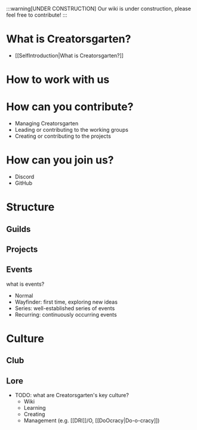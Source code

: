 :::warning[UNDER CONSTRUCTION]
Our wiki is under construction, please feel free to contribute!
:::

# What is Creatorsgarten?

- [[SelfIntroduction|What is Creatorsgarten?]]

# How to work with us

# How can you contribute?

- Managing Creatorsgarten
- Leading or contributing to the working groups
- Creating or contributing to the projects

# How can you join us?

- Discord
- GitHub

# Structure

## Guilds

## Projects

## Events
what is events?
- Normal
- Wayfinder: first time, exploring new ideas
- Series: well-established series of events
- Recurring: continuously occurring events

# Culture

## Club

## Lore

- TODO: what are Creatorsgarten's key culture?
  - Wiki
  - Learning
  - Creating
  - Management (e.g. [[DRI]]/O, [[DoOcracy|Do-o-cracy]])
